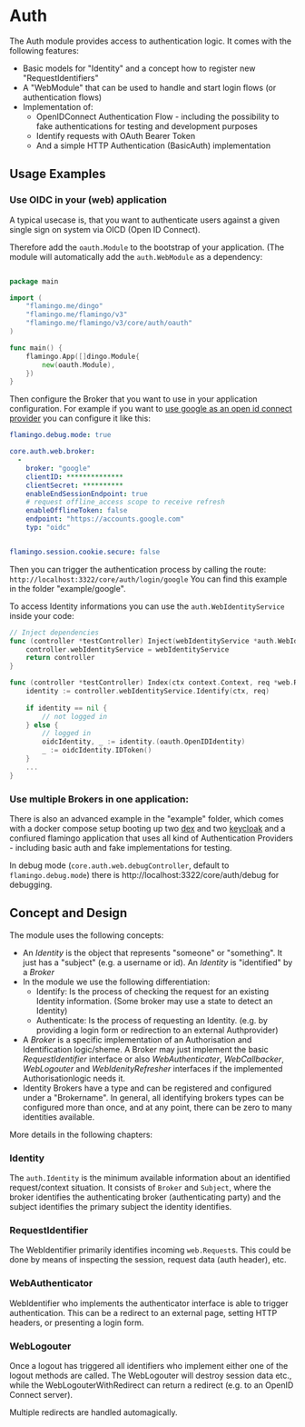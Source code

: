 # Auth

The Auth module provides access to authentication logic.
It comes with the following features:

* Basic models for "Identity" and a concept how to register new "RequestIdentifiers"
* A "WebModule" that can be used to handle and start login flows (or authentication flows)
* Implementation of:
    * OpenIDConnect Authentication Flow - including the possibility to fake authentications for testing and development purposes
    * Identify requests with OAuth Bearer Token 
    * And a simple HTTP Authentication (BasicAuth) implementation


## Usage Examples

### Use OIDC in your (web) application
A typical usecase is, that you want to authenticate users against a given single sign on system via OICD (Open ID Connect).

Therefore add the `oauth.Module` to the bootstrap of your application. (The module will automatically add the `auth.WebModule` as a dependency:

```go

package main

import (
	"flamingo.me/dingo"
	"flamingo.me/flamingo/v3"
	"flamingo.me/flamingo/v3/core/auth/oauth"
)

func main() {
	flamingo.App([]dingo.Module{
		new(oauth.Module),
	})
}
```

Then configure the Broker that you want to use in your application configuration. For example if you want to [use google as an open id connect provider](https://developers.google.com/identity/openid-connect/openid-connect) you can configure it like this:

```yaml
flamingo.debug.mode: true

core.auth.web.broker:
  - 
    broker: "google"
    clientID: **************
    clientSecret: **********
    enableEndSessionEndpoint: true
    # request offline_access scope to receive refresh
    enableOfflineToken: false
    endpoint: "https://accounts.google.com"
    typ: "oidc"


flamingo.session.cookie.secure: false

```
Then you can trigger the authentication process by calling the route: `http://localhost:3322/core/auth/login/google`
You can find this example in the folder "example/google". 

To access Identity informations you can use the `auth.WebIdentityService` inside your code:

```go 
// Inject dependencies
func (controller *testController) Inject(webIdentityService *auth.WebIdentityService) *testController {
	controller.webIdentityService = webIdentityService
	return controller
}

func (controller *testController) Index(ctx context.Context, req *web.Request) web.Result {
	identity := controller.webIdentityService.Identify(ctx, req)
	
	if identity == nil {
		// not logged in
	} else {
        // logged in
		oidcIdentity, _ := identity.(oauth.OpenIDIdentity)
		_ := oidcIdentity.IDToken()
	}
    ...
}

```



### Use multiple Brokers in one application:

There is also an advanced example in the "example" folder, which comes with a docker compose setup booting up two [dex](https://dexidp.io/) and two [keycloak](https://www.aoe.com/techradar/tools/keycloak.html) and a confiured flamingo application that uses all kind of Authentication Providers - including basic auth and fake implementations for testing.

In debug mode (`core.auth.web.debugController`, default to `flamingo.debug.mode`) there is http://localhost:3322/core/auth/debug for debugging.


## Concept and Design

The module uses the following concepts:

* An *Identity* is the object that represents "someone" or "something". It just has a "subject" (e.g. a username or id). An  *Identity* is "identified" by a *Broker*
* In the module we use the following differentiation:
    * Identify: Is the process of checking the request for an existing Identity information. (Some broker may use a state to detect an Identity)
    * Authenticate: Is the process of requesting an Identity. (e.g. by providing a login form or redirection to an external Authprovider)
* A *Broker* is a specific implementation of an Authorisation and Identification logic/sheme. A Broker may just implement the basic *RequestIdentifier* interface or also *WebAuthenticater*, *WebCallbacker*, *WebLogouter* and *WebIdenityRefresher* interfaces if the implemented Authorisationlogic needs it. 
* Identity Brokers have a type and can be registered and configured under a "Brokername". In general, all identifying brokers types can be configured more than once, and at any point, there can be zero to many identities available.

More details in the following chapters:

### Identity
The `auth.Identity` is the minimum available information about an identified request/context situation.
It consists of `Broker` and `Subject`, where the broker identifies the authenticating broker (authenticating party) and the subject identifies the primary subject the identity identifies.

### RequestIdentifier
The WebIdentifier primarily identifies incoming `web.Request`s.
This could be done by means of inspecting the session, request data (auth header), etc.

### WebAuthenticator
WebIdentifier who implements the authenticator interface is able to trigger authentication. This can be a redirect to an external page, setting HTTP headers, or presenting a login form.

### WebLogouter
Once a logout has triggered all identifiers who implement either one of the logout methods are called.
The WebLogouter will destroy session data etc., while the WebLogouterWithRedirect can return a redirect (e.g. to an OpenID Connect server).

Multiple redirects are handled automagically.


